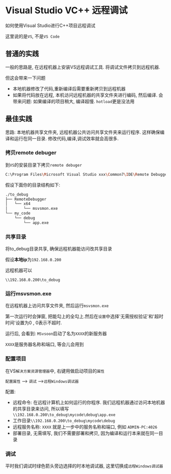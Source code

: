 # Visual Studio VC++ 远程调试


如何使用Visual Studio进行C++项目远程调试



<!--more-->

这里说的是`VS`, 不是`VS Code`



## 普通的实践

一般的思路是, 在远程机器上安装VS远程调试工具.  将调试文件拷贝到远程机器.

但这会带来一下问题

+ 本地机器修改了代码,重新编译后需要重新拷贝到远程机器
+ 如果将代码放在远程, 本机访问远程机器的共享文件夹进行编码, 然后编译. 会带来问题: 如果编译的项目稍大, 编译超慢. `hotload`更是没法用



## 最佳实践

思路:
本地机器共享文件夹, 远程机器公共访问共享文件夹来运行程序. 这样确保编译和运行在同一目录. 修改代码,编译,调试效率就会高很多.

### 拷贝remote debuger

到`VS`的安装目录下拷贝`remote debuger`

```sh
C:\Program Files\Microsoft Visual Studio xxx\Common7\IDE\Remote Debugger
```

假设下面你的目录结构如下:

```sh
./to_debug
├── RemoteDebugger
│   └── x64
│       └── msvsmon.exe
└── my_code
    └── debug
        └── app.exe
```

### 共享目录

将to_debug目录共享, 确保远程机器能访问改共享目录

假设**本地ip**为`192.168.0.200`

远程机器可以

`\\192.168.0.200\to_debug`



### 运行msvsmon.exe

在远程机器上访问共享文件夹, 然后运行`msvsmon.exe`

第一次运行时会弹窗, 把能勾上的全勾上.然后在`设置`中选择'无需授权验证'和'超时时间'设置为0 , 0表示不超时.

运行后, 会看到: `MSvsoon`启动了名为`XXXX`的新服务器

`XXXX`是服务器名称和端口, 等会儿会用到



### 配置项目

在VS`解决方案资源管理器`中, 右键用做启动项目的`属性` 

`配置属性` --> `调试` -->`远程Windows调试器`

配置:

+ 远程命令: 在远程计算机上如何运行的你程序.  我们远程机器通过访问本地机器的共享目录来访问, 所以填写 `\\192.168.0.200\to_debug\mycode\debug\app.exe`
+ 工作目录`\\192.168.0.200\to_debug\mycode\debug`
+ 远程服务名称: `XXXX` 就是上一步中的服务名称和端口, 例如 `ADMIN-PC:4026`
+ 部署目录, 无需填写, 我们不需要部署和拷贝, 因为编译和运行本来就在同一目录



### 调试

平时我们调试时绿色箭头旁边选择的时本地调试器, 这里切换成`远程Windows调试器`





